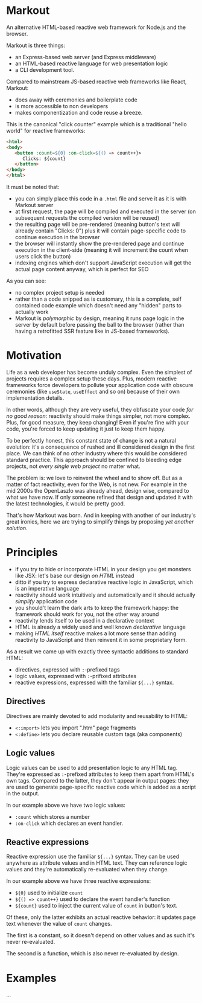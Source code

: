 # Markout

An alternative HTML-based reactive web framework for Node.js and the browser.

Markout is three things:
* an Express-based web server (and Express middleware)
* an HTML-based reactive language for web presentation logic
* a CLI development tool.

Compared to mainstream JS-based reactive web frameworks like React, Markout:
* does away with ceremonies and boilerplate code
* is more accessible to non developers
* makes componentization and code reuse a breeze.

This is the canonical "click counter" example which is a traditional "hello world" for reactive frameworks:

```html
<html>
<body>
   <button :count=${0} :on-click=${() => count++}>
      Clicks: ${count}
   </button>
</body>
</html>
```

It must be noted that:
* you can simply place this code in a `.html` file and serve it as it is with Markout server
* at first request, the page will be compiled and executed in the server (on subsequent requests the compiled version will be reused)
* the resulting page will be pre-rendered (meaning button's text will already contain "Clicks: 0") plus it will contain page-specific code to continue execution in the browser
* the browser will instantly show the pre-rendered page and continue execution in the client-side (meaning it will increment the count when users click the button)
* indexing engines which don't support JavaScript execution will get the actual page content anyway, which is perfect for SEO

As you can see:
* no complex project setup is needed
* rather than a code snipped as is customary, this is a complete, self contained code example which doesn't need any "hidden" parts to actually work
* Markout is *polymorphic* by design, meaning it runs page logic in the server by default before passing the ball to the browser (rather than having a retrofitted SSR feature like in JS-based frameworks).

# Motivation

Life as a web developer has become unduly complex. Even the simplest of projects requires a complex setup these days. Plus, modern reactive frameworks force developers to pollute your application code with obscure ceremonies (like `useState`, `useEffect` and so on) because of their own implementation details.

In other words, although they are very useful, they obfuscate your code *for no good reason*: reactivity should make things simpler, not more complex. Plus, for good measure, they keep changing! Even if you're fine with your code, you're forced to keep updating it just to keep them happy.

To be perfectly honest, this constant state of change is not a natural evolution: it's a consequence of rushed and ill considered design in the first place. We can think of no other industry where this would be considered standard practice. This approach should be confined to bleeding edge projects, not *every single web project* no matter what.

The problem is: we love to reinvent the wheel and to show off. But as a matter of fact reactivity, even for the Web, is not new. For example in the mid 2000s the OpenLaszlo was already ahead, design wise, compared to what we have now. If only someone refined that design and updated it with the latest technologies, it would be pretty good.

That's how Markout was born. And in keeping with another of our industry's great ironies, here we are trying to simplify things by proposing *yet another solution*.

# Principles

* if you try to hide or incorporate HTML in your design you get monsters like JSX: let's base our design *on HTML* instead
* ditto if you try to express declarative reactive logic in JavaScript, which is an imperative language
* reactivity should work intuitively and automatically and it should actually *simplify* application code
* you should't learn the dark arts to keep the framework happy: the framework should work for you, not the other way around
* reactivity lends itself to be used in a declarative context
* HTML is already a widely used and well known *declarative* language
* making *HTML itself* reactive makes a lot more sense than adding reactivity to JavaScript and then reinvent it in some proprietary form.

As a result we came up with exactly three syntactic additions to standard HTML:
* directives, expressed with `:`-prefixed tags
* logic values, expressed with `:`-prifixed attributes
* reactive expressions, expressed with the familiar `${...}` syntax.

## Directives

Directives are mainly devoted to add modularity and reusability to HTML:
* `<:import>` lets you import ".htm" page fragments
* `<:define>` lets you declare reusable custom tags (aka components)

## Logic values

Logic values can be used to add presentation logic to any HTML tag. They're expressed as `:`-prefixed attributes to keep them apart from HTML's own tags. Compared to the latter, they don't appear in output pages: they are used to generate page-specific reactive code which is added as a script in the output.

In our example above we have two logic values:
* `:count` which stores a number
* `:on-click` which declares an event handler.

## Reactive expressions

Reactive expression use the familiar `${...}` syntax. They can be used anywhere as attribute values and in HTML text. They can reference logic values and they're automatically re-evaluated when they change.

In our example above we have three reactive expressions:
* `${0}` used to initialize `count`
* `${() => count++}` used to declare the event handler's function
* `${count}` used to inject the current value of `count` in button's text.

Of these, only the latter exhibits an actual reactive behavior: it updates page text whenever the value of `count` changes.

The first is a constant, so it doesn't depend on other values and as such it's never re-evaluated.

The second is a function, which is also never re-evaluated by design.

# Examples

...
